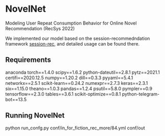 # NovelNet
Modeling User Repeat Consumption Behavior for Online Novel Recommendation (RecSys 2022)

We implemented our model based on the session-recommedndation framework [session-rec](https://github.com/rn5l/session-rec), and detailed usage can be found there.

## Requirements
anaconda
torch==1.4.0 
scipy==1.6.2 
python-dateutil==2.8.1 
pytz==2021.1 
certifi==2020.12.5 
numpy==1.20.2 
dill==0.3.3 
pyyaml==5.4.1 
networkx==2.5.1 
scikit-learn==0.24.2 
numexpr==2.7.3 
keras==2.3.1 
six==1.15.0 
theano==1.0.3 
pandas==1.2.4 
psutil==5.8.0 
pympler==0.9 
tensorflow==2.3.0 
tables==3.6.1 
scikit-optimize==0.8.1 
python-telegram-bot==13.5

## Running NovelNet
python run_confg.py conf/in_for_fiction_rec_more/84.yml conf/out

